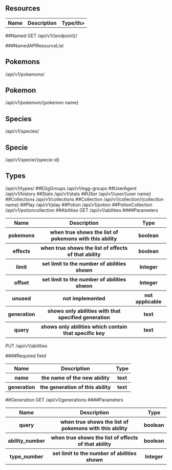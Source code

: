 ## Resources


<table style="width:100%">
  <tr>
    <th>Name</th>
    <th>Description</th>
    <th>Type/th>
  </tr>
</table>

##Named
GET /api/v1/{endpoint}/

###NamedAPIResourceList

## Pokemons
 /api/v1/pokemons/
## Pokemon
 /api/v1/pokemon/{pokemon name}
## Species
 /api/v1/species/
## Specie
 /api/v1/specie/{specie id}
## Types 
 /api/v1/types/
##EGgGroups
  /api/v1/egg-groups
##UserAgent
  /api/v1/history
##Stats
  /api/v1/stats
##USer
  /api/v1/user/{user name}
##Collections
  /api/v1/collections
##Collection
  /api/v1/collection/{collection name}
##Play
  /api/v1/play
##Potion
  /api/v1/potion
##PotionCollection
  /api/v1/potioncollection
##Abilities
GET /api/v1/abilities
####Parameters
<table style="width:100%">
  <tr>
    <th>Name</th>
    <th>Description</th>
    <th>Type</th>
  </tr>
  
  <tr>
    <th>pokemons</th>
    <th>when true shows the list of pokemons with this ability</th>
    <th>boolean</th>
  </tr>
  
  <tr>
    <th>effects</th>
    <th>when true shows the list of effects of that ability</th>
    <th>boolean</th>
  </tr>
  
  <tr>
    <th>limit</th>
    <th>set limit to the number of abilities shown</th>
    <th>Integer</th>
  </tr>
  
  <tr>
    <th>offset</th>
    <th>set limit to the number of abilities shwon</th>
    <th>Integer</th>
  </tr>
  
  <tr>
    <th>unused</th>
    <th>not implemented</th>
    <th>not applicable</th>
  </tr>

  <tr>
    <th>generation</th>
    <th>shows only abilities with that specified generation</th>
    <th>text</th>
  </tr>

  <tr>
    <th>query</th>
    <th>shows only abilities which contain that specific key</th>
    <th>text</th>
  </tr>
</table>


PUT /api/v1/abilities

####Required field
<table style="width:100%">
  <tr>
    <th>Name</th>
    <th>Description</th>
    <th>Type</th>
  </tr>
  
  <tr>
    <th>name</th>
    <th>the name of the new ability</th>
    <th>text</th>
  </tr>
  
  <tr>
    <th>generation</th>
    <th>the generation of this ability</th>
    <th>text</th>
  </tr>
</table>


##Generation
GET /api/v1/generations
####Parameters
<table style="width:100%">
  <tr>
    <th>Name</th>
    <th>Description</th>
    <th>Type</th>
  </tr>
  
  <tr>
    <th>query</th>
    <th>when true shows the list of pokemons with this ability</th>
    <th>boolean</th>
  </tr>
  
  <tr>
    <th>ability_number</th>
    <th>when true shows the list of effects of that ability</th>
    <th>boolean</th>
  </tr>
  
  <tr>
    <th>type_number</th>
    <th>set limit to the number of abilities shown</th>
    <th>Integer</th>
  </tr>

</table>
